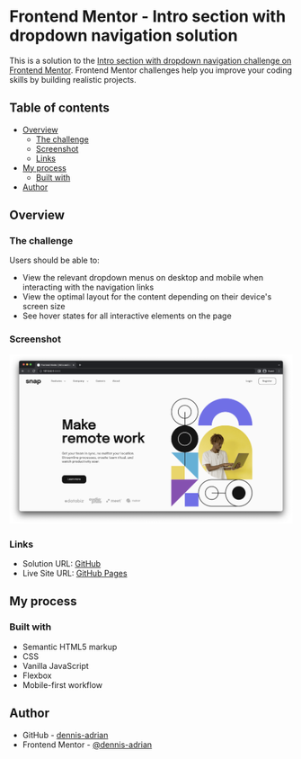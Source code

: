 # Frontend Mentor - Intro section with dropdown navigation solution

This is a solution to the [Intro section with dropdown navigation challenge on Frontend Mentor](https://www.frontendmentor.io/challenges/intro-section-with-dropdown-navigation-ryaPetHE5). Frontend Mentor challenges help you improve your coding skills by building realistic projects. 

## Table of contents

- [Overview](#overview)
  - [The challenge](#the-challenge)
  - [Screenshot](#screenshot)
  - [Links](#links)
- [My process](#my-process)
  - [Built with](#built-with)
- [Author](#author)

## Overview

### The challenge

Users should be able to:

- View the relevant dropdown menus on desktop and mobile when interacting with the navigation links
- View the optimal layout for the content depending on their device's screen size
- See hover states for all interactive elements on the page

### Screenshot

![Desktop View](./screenshots/desktop.png)

### Links

- Solution URL: [GitHub](https://github.com/dennis-adrian/intro-section-with-dropdown-navigation)
- Live Site URL: [GitHub Pages](https://dennis-adrian.github.io/intro-section-with-dropdown-navigation/)

## My process

### Built with

- Semantic HTML5 markup
- CSS
- Vanilla JavaScript
- Flexbox
- Mobile-first workflow

## Author

- GitHub - [dennis-adrian](https://github.com/dennis-adrian)
- Frontend Mentor - [@dennis-adrian](https://www.frontendmentor.io/profile/dennis-adrian)
